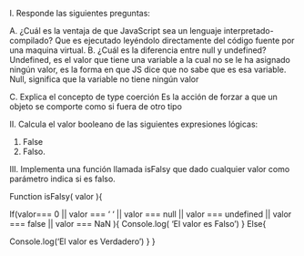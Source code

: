I.	Responde las siguientes preguntas:

A.	¿Cuál es la ventaja de que JavaScript sea un lenguaje interpretado-compilado?
Que es ejecutado leyéndolo directamente del código fuente por una maquina virtual.
B.  ¿Cuál es la diferencia entre null y undefined?
Undefined, es el valor que tiene una variable a la cual no se le ha asignado ningún valor, es la forma en que JS dice que no sabe que es esa variable. 
Null, significa que la variable no tiene ningún valor

C.	Explica el concepto de type coerción
Es la acción de forzar a que un objeto se comporte como si fuera de otro tipo

II.	Calcula el valor booleano de las siguientes expresiones lógicas:
1.	False
2.	Falso.

III.	Implementa una función llamada isFalsy  que dado cualquier valor como parámetro indica si es falso.

Function isFalsy( valor ){

If(valor=== 0 || valor ===  ‘ ‘ ||  valor === null || valor === undefined || valor === false || valor === NaN  ){
Console.log( ‘El valor es Falso’)
}
Else{

Console.log(‘El valor es Verdadero’)
}
}





